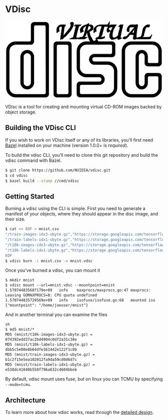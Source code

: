 VDisc
=====

![VDisc Logo](/doc/images/logo.svg)

VDisc is a tool for creating and mounting virtual CD-ROM images backed by object storage.

Building the VDisc CLI
---------------------

If you wish to work on VDisc itself or any of its libraries, you'll first need [Bazel](https://bazel.build/) installed on your machine (version 1.0.0+ is *required*).

To build the vdisc CLI, you'll need to clone this git repository and build the vdisc command with Bazel.

```sh
$ git clone https://github.com/NVIDIA/vdisc.git
$ cd vdisc
$ bazel build --stamp //cmd/vdisc
```

Getting Started
---------------

Burning a vdisc using the CLI is simple. First you need to generate a manifest of your objects, where they should appear in the disc image, and their size.


```sh
$ cat << EOF > mnist.csv
"/train-images-idx3-ubyte.gz","https://storage.googleapis.com/tensorflow/tf-keras-datasets/train-images-idx3-ubyte.gz",9912422
"/train-labels-idx1-ubyte.gz","https://storage.googleapis.com/tensorflow/tf-keras-datasets/train-labels-idx1-ubyte.gz",28881
"/t10k-images-idx3-ubyte.gz","https://storage.googleapis.com/tensorflow/tf-keras-datasets/t10k-images-idx3-ubyte.gz",1648877
"/t10k-labels-idx1-ubyte.gz","https://storage.googleapis.com/tensorflow/tf-keras-datasets/t10k-labels-idx1-ubyte.gz",4542
EOF
$ vdisc burn -i mnist.csv -o mnist.vdsc
```

Once you've burned a vdisc, you can mount it

```
$ mkdir mnist
$ vdisc mount --url=mnist.vdsc --mountpoint=mnist
1.570744835687179e+09	info	maxprocs/maxprocs.go:47	maxprocs: Leaving GOMAXPROCS=8: CPU quota undefined
1.570744835729569e+09	info	isofuse/isofuse.go:68	mounted iso	{"mountpoint": "/home/joeuser/mnist"}
```

And in another terminal you can examine the files

```
sh
$ md5 mnist/*
MD5 (mnist/t10k-images-idx3-ubyte.gz) = 074392edd37ac2bd4904c0df2a31c38e
MD5 (mnist/t10k-labels-idx1-ubyte.gz) = dbb5c5e00e8b64dfe161442e122f1c8b
MD5 (mnist/train-images-idx3-ubyte.gz) = b1c2f15e5ea102012fa9da59cd0d6d7c
MD5 (mnist/train-labels-idx1-ubyte.gz) = e538dc41040b558f796a632c4604bbeb
```

By default, vdisc mount uses fuse, but on linux you can TCMU by specifying `--mode=tcmu`.

Architecture
------------

To learn more about how vdisc works, read through the [detailed design](/doc/design.md).
